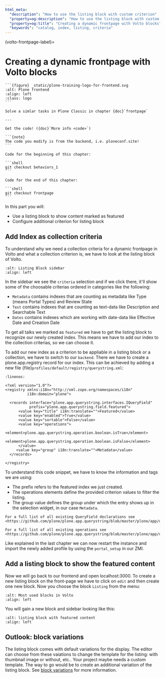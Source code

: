 ```yaml
---
html_meta:
  "description": "How to use the listing block with custom criterion"
  "property=og:description": "How to use the listing block with custom criterion"
  "property=og:title": "Creating a dynamic frontpage with Volto blocks"
  "keywords": "catalog, index, listing, criteria"
---
```


(volto-frontpage-label)=

# Creating a dynamic frontpage with Volto blocks

````{sidebar} Plone Frontend Chapter
```{figure} _static/plone-training-logo-for-frontend.svg
:alt: Plone frontend
:align: left
:class: logo
```

Solve a simlar tasks in Plone Classic in chapter {doc}`frontpage`

---

Get the code! ({doc}`More info <code>`)

```{note}
The code you modify is from the backend, i.e. ploneconf.site!
```

Code for the beginning of this chapter:

```shell
git checkout behaviors_1
```

Code for the end of this chapter:

```shell
git checkout frontpage
```
````

In this part you will:

- Use a listing block to show content marked as featured
- Configure additional criterion for listing block

## Add Index as collection criteria

To understand why we need a collection criteria for a dynamic frontpage in Volto and what a collection criterion is, we have to look at the listing block of Volto.

```{figure} _static/volto_frontpage.png
:alt: Listing Block sidebar
:align: left
```

In the sidebar we see the `criteria` selection and if we click there, it'll show some of the choosable criterias ordered in categories like the following:

- `Metadata` contains indexes that are counting as metadata like Type (means Portal Types) and Review State
- `Text` contains indexes that are counting as text-data like Description and Searchable Text
- `Dates` contains indexes which are working with date-data like Effective Date and Creation Date

To get all talks we marked as `featured` we have to get the listing block to recognize our newly created index.
This means we have to add our index to the collection criterias, so we can choose it.

To add our new index as a criterion to be appliable in a listing block or a collection, we have to switch to our `backend`. There we have to create a plone.app.registry record for our index. This can be achieved by adding a new file {file}`profiles/default/registry/querystring.xml`:

```{code-block} xml
:linenos:

<?xml version="1.0"?>
<registry xmlns:i18n="http://xml.zope.org/namespaces/i18n"
          i18n:domain="plone">

  <records interface="plone.app.querystring.interfaces.IQueryField"
           prefix="plone.app.querystring.field.featured">
      <value key="title" i18n:translate="">Featured</value>
      <value key="enabled">True</value>
      <value key="sortable">False</value>
      <value key="operations">
          <element>plone.app.querystring.operation.boolean.isTrue</element>
          <element>plone.app.querystring.operation.boolean.isFalse</element>
      </value>
     <value key="group" i18n:translate="">Metadata</value>
  </records>

</registry>
```

To understand this code snippet, we have to know the information and tags we are using:

- The prefix refers to the featured index we just created.
- The operations elements define the provided criterion values to filter the listing.
- The group value defines the group under which the entry shows up in the selection widget, in our case `Metadata`.

```{note}
For a full list of all existing QueryField declarations see <https://github.com/plone/plone.app.querystring/blob/master/plone/app/querystring/profiles/default/registry.xml#L245>
```

```{note}
For a full list of all existing operations see <https://github.com/plone/plone.app.querystring/blob/master/plone/app/querystring/profiles/default/registry.xml#L1>
```

Like explained in the last chapter we can now restart the instance and import the newly added profile by using the `portal_setup` in our ZMI.


## Add a listing block to show the featured content

Now we will go back to our frontend and open localhost:3000.
To create a new listing block on the front-page we have to click on `edit` and then create one new block.
Now you choose the block `Listing` from the menu:

```{figure} _static/volto_frontpage_1.png
:alt: Most used blocks in Volto
:align: left
```

You will gain a new block and sidebar looking like this:

```{figure} _static/volto_frontpage_3.png
:alt: listing block with featured content
:align: left
```

## Outlook: block variations

The listing block comes with default variations for the display. The editor can choose from these vaiations to change the template for the listing: with thumbnail image or without, etc.. Your project maybe needs a custom template. The way to go would be to create an additional variation of the listing block. See [block variations](https://docs.voltocms.com/blocks/extensions/#block-variations) for more information.


